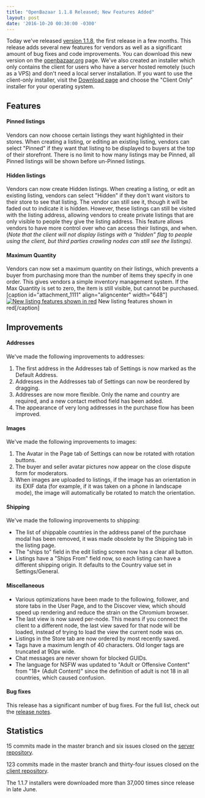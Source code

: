 ```yaml
---
title: "OpenBazaar 1.1.8 Released; New Features Added" 
layout: post
date: '2016-10-20 00:30:00 -0300'
---
```

        
Today we've released [version 1.1.8](https://github.com/OpenBazaar/OpenBazaar-Installer/releases/tag/v1.1.8), the first release in a few months. This release adds several new features for vendors as well as a significant amount of bug fixes and code improvements. You can download this new version on the [openbazaar.org](https://openbazaar.org/) page. We've also created an installer which only contains the client for users who have a server hosted remotely (such as a VPS) and don't need a local server installation. If you want to use the client-only installer, visit the [Download page](https://openbazaar.org/download.html?v1.1.8) and choose the "Client Only" installer for your operating system.

Features
--------

#### Pinned listings

Vendors can now choose certain listings they want highlighted in their stores. When creating a listing, or editing an existing listing, vendors can select "Pinned" if they want that listing to be displayed to buyers at the top of their storefront. There is no limit to how many listings may be Pinned, all Pinned listings will be shown before un-Pinned listings.

#### Hidden listings

Vendors can now create Hidden listings. When creating a listing, or edit an existing listing, vendors can select "Hidden" if they don't want visitors to their store to see that listing. The vendor can still see it, though it will be faded out to indicate it is hidden. However, these listings can still be visited with the listing address, allowing vendors to create private listings that are only visible to people they give the listing address. This feature allows vendors to have more control over who can access their listings, and when. (_Note that the client will not display listings with a “hidden” flag to people using the client, but third parties crawling nodes can still see the listings)._

#### Maximum Quantity

Vendors can now set a maximum quantity on their listings, which prevents a buyer from purchasing more than the number of items they specify in one order. This gives vendors a simple inventory management system. If the Max Quantity is set to zero, the item is still visible, but cannot be purchased. \[caption id="attachment_1111" align="aligncenter" width="648"\][![New listing features shown in red](NewfeaturesOB.png)](NewfeaturesOB.png) New listing features shown in red\[/caption\]

Improvements
------------

#### Addresses

We've made the following improvements to addresses:

1.  The first address in the Addresses tab of Settings is now marked as the Default Address.
2.  Addresses in the Addresses tab of Settings can now be reordered by dragging.
3.  Addresses are now more flexible. Only the name and country are required, and a new contact method field has been added.
4.  The appearance of very long addresses in the purchase flow has been improved.

#### Images

We've made the following improvements to images:

1.  The Avatar in the Page tab of Settings can now be rotated with rotation buttons.
2.  The buyer and seller avatar pictures now appear on the close dispute form for moderators.
3.  When images are uploaded to listings, if the image has an orientation in its EXIF data (for example, if it was taken on a phone in landscape mode), the image will automatically be rotated to match the orientation.

#### Shipping

We've made the following improvements to shipping:

*   The list of shippable countries in the address panel of the purchase modal has been removed, it was made obsolete by the Shipping tab in the listing page.
*   The "ships to" field in the edit listing screen now has a clear all button.
*   Listings have a "Ships From" field now, so each listing can have a different shipping origin. It defaults to the Country value set in Settings/General.

#### Miscellaneous

*   Various optimizations have been made to the following, follower, and store tabs in the User Page, and to the Discover view, which should speed up rendering and reduce the strain on the Chromium browser.
*   The last view is now saved per-node. This means if you connect the client to a different node, the last view saved for that node will be loaded, instead of trying to load the view the current node was on.
*   Listings in the Store tab are now ordered by most recently saved.
*   Tags have a maximum length of 40 characters. Old longer tags are truncated at 90px wide.
*   Chat messages are never shown for blocked GUIDs.
*   The language for NSFW was updated to "Adult or Offensive Content" from "18+ (Adult Content)" since the definition of adult is not 18 in all countries, which caused confusion.

#### Bug fixes

This release has a significant number of bug fixes. For the full list, check out the [release notes](https://github.com/OpenBazaar/OpenBazaar-Installer/releases/tag/v1.1.8).

Statistics
----------

15 commits made in the master branch and six issues closed on the [server repository](https://github.com/OpenBazaar/OpenBazaar-Server).

123 commits made in the master branch and thirty-four issues closed on the [client repository](https://github.com/OpenBazaar/OpenBazaar-Client).

The 1.1.7 installers were downloaded more than 37,000 times since release in late June.